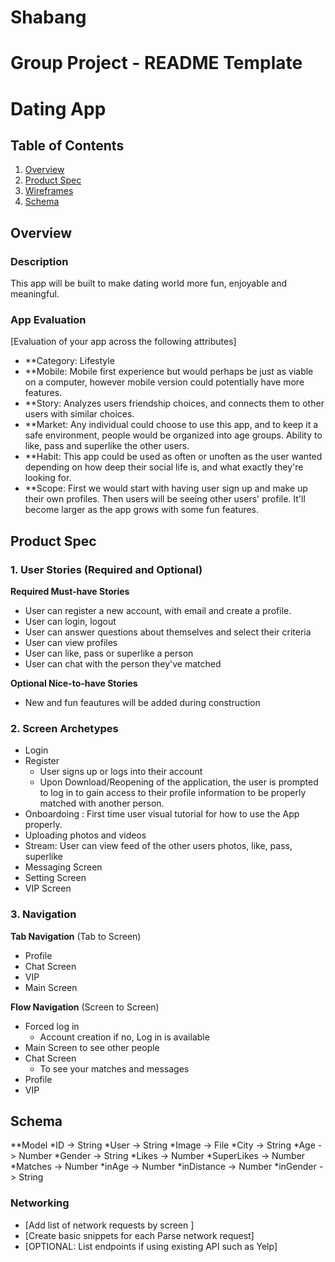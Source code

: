 # Shabang
Group Project - README Template
===

# Dating App

## Table of Contents
1. [Overview](#Overview)
1. [Product Spec](#Product-Spec)
1. [Wireframes](#Wireframes)
2. [Schema](#Schema)

## Overview
### Description
 This app will be built to make dating world more fun, enjoyable and meaningful.

### App Evaluation
[Evaluation of your app across the following attributes]
- **Category: Lifestyle
- **Mobile: Mobile first experience but would perhaps be just as viable on a computer, however mobile version could potentially have more features.
- **Story: Analyzes users friendship choices, and connects them to other users with similar choices. 
- **Market: Any individual could choose to use this app, and to keep it a safe environment, people would be organized into age groups. Ability to like, pass and superlike the other users.
- **Habit: This app could be used as often or unoften as the user wanted depending on how deep their social life is, and what exactly they're looking for. 
- **Scope: First we would start with having user sign up and make up their own profiles. Then users will be seeing other users' profile. It'll become larger as the app grows with some fun features.

## Product Spec

### 1. User Stories (Required and Optional)

**Required Must-have Stories**

* User can register a new account, with email and create a profile.
* User can login, logout
* User can answer questions about themselves and select their criteria
* User can view profiles
* User can like, pass or superlike a person
* User can chat with the person they've matched

**Optional Nice-to-have Stories**

* New and fun feautures will be added during construction

### 2. Screen Archetypes

* Login
* Register
   * User signs up or logs into their account
   * Upon Download/Reopening of the application, the user is prompted to log in to gain access to their profile information to be properly matched with another person.
* Onboardoing : First time user visual tutorial for how to use the App properly.
* Uploading photos and videos
* Stream: User can view feed of the other users photos, like, pass, superlike
* Messaging Screen
* Setting Screen
* VIP Screen 

### 3. Navigation

**Tab Navigation** (Tab to Screen)

* Profile
* Chat Screen
* VIP
* Main Screen

**Flow Navigation** (Screen to Screen)

* Forced log in
   * Account creation if no, Log in is available
* Main Screen to see other people
* Chat Screen 
   * To see your matches and messages
* Profile
* VIP

## Schema 
**Model
*ID -> String
*User -> String
*Image -> File
*City -> String
*Age -> Number
*Gender -> String
*Likes -> Number
*SuperLikes -> Number 
*Matches -> Number
*inAge -> Number
*inDistance -> Number
*inGender -> String

### Networking
- [Add list of network requests by screen ]
- [Create basic snippets for each Parse network request]
- [OPTIONAL: List endpoints if using existing API such as Yelp]
